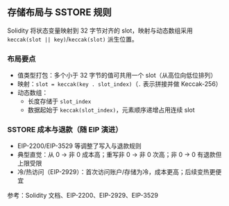 ## 存储布局与 SSTORE 规则

Solidity 将状态变量映射到 32 字节对齐的 slot，映射与动态数组采用 `keccak(slot || key)`/`keccak(slot)` 派生位置。

### 布局要点

- 值类型打包：多个小于 32 字节的值可共用一个 slot（从高位向低位排列）
- 映射：`slot = keccak(key . slot_index)`（`.` 表示拼接并做 Keccak-256）
- 动态数组：
  - 长度存储于 `slot_index`
  - 数据起始于 `keccak(slot_index)`，元素顺序递增占用连续 slot

### SSTORE 成本与退款（随 EIP 演进）

- EIP-2200/EIP-3529 等调整了写入与退款规则
- 典型直觉：从 0 → 非 0 成本高；重写非 0 → 非 0 次高；非 0 → 0 有退款但上限受限
- 冷/热访问（EIP-2929）：首次访问账户/存储为冷，成本更高；后续变热更便宜

参考：Solidity 文档、EIP-2200、EIP-2929、EIP-3529

